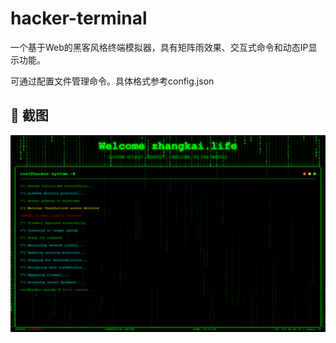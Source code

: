# hacker-terminal
一个基于Web的黑客风格终端模拟器，具有矩阵雨效果、交互式命令和动态IP显示功能。

可通过配置文件管理命令。具体格式参考config.json

## 📸 截图

![主页面](./image.png)  
